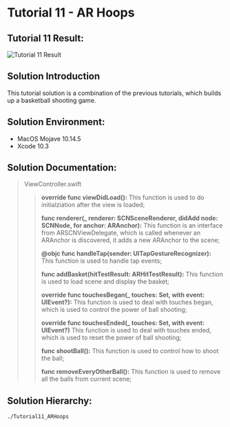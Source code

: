 Tutorial 11 - AR Hoops
====================

## Tutorial 11 Result:
![Tutorial 11 Result](https://github.com/jingyangcarl/Resources/blob/master/ARKitTutorial/Tutorial11_ARHoops/result.gif)

## Solution Introduction
This tutorial solution is a combination of the previous tutorials, which builds up a basketball shooting game.

## Solution Environment:
* MacOS Mojave 10.14.5
* Xcode 10.3

## Solution Documentation:
> ViewController.swift
>
>> **override func viewDidLoad():** This function is used to do initialziation after the view is loaded;
>>
>> **func renderer(_ renderer: SCNSceneRenderer, didAdd node: SCNNode, for anchor: ARAnchor):** This function is an interface from ARSCNViewDelegate, which is called whenever an ARAnchor is discovered, it adds a new ARAnchor to the scene;
>>
>> **@objc func handleTap(sender: UITapGestureRecognizer):** This function is used to handle tap events;
>>
>> **func addBasket(hitTestResult: ARHitTestResult):** This function is used to load scene and display the basket;
>>
>> **override func touchesBegan(_ touches: Set<UITouch>, with event: UIEvent?):** This function is used to deal with touches began, which is used to control the power of ball shooting;
>>
>> **override func touchesEnded(_ touches: Set<UITouch>, with event: UIEvent?)** This function is used to deal with touches ended, which is used to reset the power of ball shooting;
>>
>> **func shootBall():** This function is used to control how to shoot the ball;
>>
>> **func removeEveryOtherBall():** This function is used to remove all the balls from current scene;
>

## Solution Hierarchy:
```
./Tutorial11_ARHoops

```
